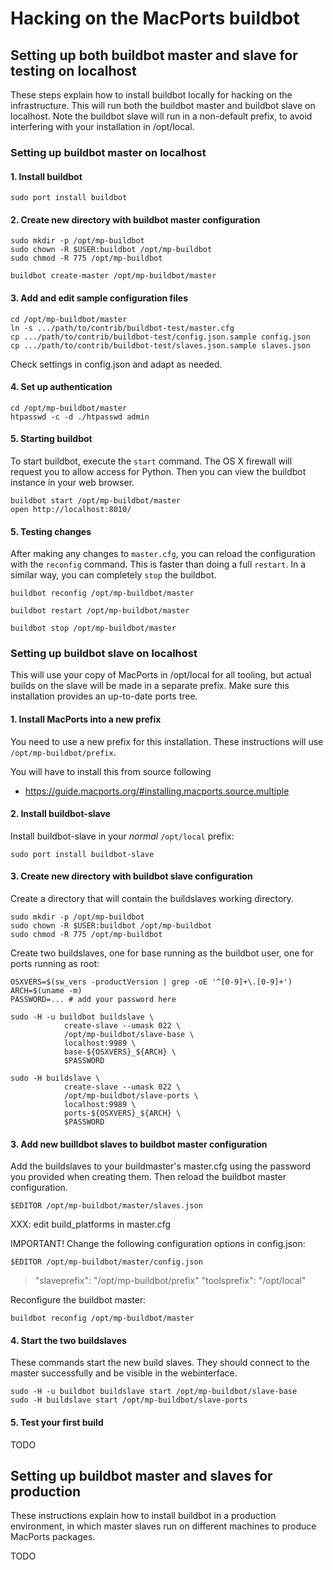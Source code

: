 # Hacking on the MacPorts buildbot

## Setting up both buildbot master and slave for testing on localhost

These steps explain how to install buildbot locally for hacking on the infrastructure. This will run both the buildbot master and buildbot slave on localhost. Note the buildbot slave will run in a non-default prefix, to avoid interfering with your installation in /opt/local.

### Setting up buildbot master on localhost

#### 1. Install buildbot

    sudo port install buildbot


#### 2. Create new directory with buildbot master configuration

    sudo mkdir -p /opt/mp-buildbot
    sudo chown -R $USER:buildbot /opt/mp-buildbot
    sudo chmod -R 775 /opt/mp-buildbot

    buildbot create-master /opt/mp-buildbot/master


#### 3. Add and edit sample configuration files

    cd /opt/mp-buildbot/master
    ln -s .../path/to/contrib/buildbot-test/master.cfg
    cp .../path/to/contrib/buildbot-test/config.json.sample config.json
    cp .../path/to/contrib/buildbot-test/slaves.json.sample slaves.json

Check settings in config.json and adapt as needed.


#### 4. Set up authentication

    cd /opt/mp-buildbot/master
    htpasswd -c -d ./htpasswd admin


#### 5. Starting buildbot

To start buildbot, execute the `start` command. The OS X firewall will request you to allow access for Python. Then you can view the buildbot instance in your web browser. 

    buildbot start /opt/mp-buildbot/master
    open http://localhost:8010/


#### 5. Testing changes

After making any changes to `master.cfg`, you can reload the configuration with the `reconfig` command. This is faster than doing a full `restart`. In a similar way, you can completely `stop` the buildbot.

    buildbot reconfig /opt/mp-buildbot/master
 
    buildbot restart /opt/mp-buildbot/master

    buildbot stop /opt/mp-buildbot/master


### Setting up buildbot slave on localhost

This will use your copy of MacPorts in /opt/local for all tooling, but actual builds on the slave will be made in a separate prefix. Make sure this installation provides an up-to-date ports tree.


#### 1. Install MacPorts into a new prefix

You need to use a new prefix for this installation. These instructions will use `/opt/mp-buildbot/prefix`.

You will have to install this from source following

* https://guide.macports.org/#installing.macports.source.multiple


#### 2. Install buildbot-slave

Install buildbot-slave in your *normal* `/opt/local` prefix:

    sudo port install buildbot-slave


#### 3. Create new directory with buildbot slave configuration

Create a directory that will contain the buildslaves working directory. 

    sudo mkdir -p /opt/mp-buildbot
    sudo chown -R $USER:buildbot /opt/mp-buildbot
    sudo chmod -R 775 /opt/mp-buildbot

Create two buildslaves, one for base running as the buildbot user, one for ports running as root:

    OSXVERS=$(sw_vers -productVersion | grep -oE '^[0-9]+\.[0-9]+')
    ARCH=$(uname -m)
    PASSWORD=... # add your password here

    sudo -H -u buildbot buildslave \
                create-slave --umask 022 \
                /opt/mp-buildbot/slave-base \
                localhost:9989 \
                base-${OSXVERS}_${ARCH} \
                $PASSWORD
    
    sudo -H buildslave \
                create-slave --umask 022 \
                /opt/mp-buildbot/slave-ports \
                localhost:9989 \
                ports-${OSXVERS}_${ARCH} \
                $PASSWORD

#### 3. Add new builldbot slaves to buildbot master configuration

Add the buildslaves to your buildmaster's master.cfg using the password you provided when creating them. Then reload the buildbot master configuration.

    $EDITOR /opt/mp-buildbot/master/slaves.json

XXX: edit build\_platforms in master.cfg

IMPORTANT! Change the following configuration options in config.json:

    $EDITOR /opt/mp-buildbot/master/config.json

> "slaveprefix":  "/opt/mp-buildbot/prefix"
> "toolsprefix":  "/opt/local"

Reconfigure the buildbot master:

    buildbot reconfig /opt/mp-buildbot/master


#### 4. Start the two buildslaves

These commands start the new build slaves. They should connect to the master successfully and be visible in the webinterface.

    sudo -H -u buildbot buildslave start /opt/mp-buildbot/slave-base
    sudo -H buildslave start /opt/mp-buildbot/slave-ports


#### 5. Test your first build

TODO


## Setting up buildbot master and slaves for production

These instructions explain how to install buildbot in a production environment, in which master slaves run on different machines to produce MacPorts packages.

TODO
